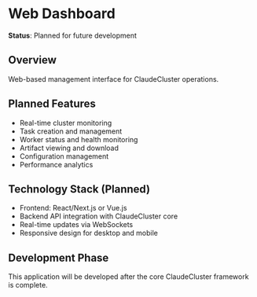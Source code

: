 # Web Dashboard

**Status**: Planned for future development

## Overview
Web-based management interface for ClaudeCluster operations.

## Planned Features
- Real-time cluster monitoring
- Task creation and management
- Worker status and health monitoring
- Artifact viewing and download
- Configuration management
- Performance analytics

## Technology Stack (Planned)
- Frontend: React/Next.js or Vue.js
- Backend API integration with ClaudeCluster core
- Real-time updates via WebSockets
- Responsive design for desktop and mobile

## Development Phase
This application will be developed after the core ClaudeCluster framework is complete.